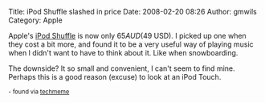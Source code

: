 Title: iPod Shuffle slashed in price
Date: 2008-02-20 08:26
Author: gmwils
Category: Apple

Apple's [iPod Shuffle][] is now only $65 AUD ($49 USD). I picked up one
when they cost a bit more, and found it to be a very useful way of
playing music when I didn't want to have to think about it. Like when
snowboarding.

The downside? It so small and convenient, I can't seem to find mine.
Perhaps this is a good reason (excuse) to look at an iPod Touch.

<small> - found via [techmeme][]</small>

  [iPod Shuffle]: http://store.apple.com/133-622/WebObjects/australiastore.woa/wa/RSLID?nnmm=browse&mco=3587D031&node=home/shop_ipod/family/ipod_shuffle
  [techmeme]: http://techmeme.com/
